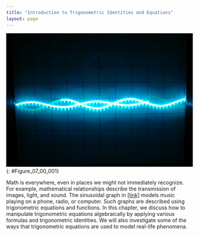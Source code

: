```yaml
---
title: "Introduction to Trigonometric Identities and Equations"
layout: page
---
```



<?cnx.eoc class="key-equations" title="Key Equations"?>

<?cnx.eoc class="key-concepts" title="Key Concepts"?>

<?cnx.eoc class="review-exercises" title="Review Exercises"?>

<?cnx.eoc class="practice-test" title="Practice Test"?>

<?cnx.answers class="try"?>

<?cnx.answers class="section-exercises"?>

 ![](../resources/CNX_Precalc_Figure_07_00_001.jpg "A sine wave models disturbance. (credit: modification of work by Mikael Altemark, Flickr)."){: #Figure_07_00_001}

Math is everywhere, even in places we might not immediately recognize. For example, mathematical relationships describe the transmission of images, light, and sound. The sinusoidal graph in [\[link\]](#Figure_07_00_001) models music playing on a phone, radio, or computer. Such graphs are described using trigonometric equations and functions. In this chapter, we discuss how to manipulate trigonometric equations algebraically by applying various formulas and trigonometric identities. We will also investigate some of the ways that trigonometric equations are used to model real-life phenomena.

